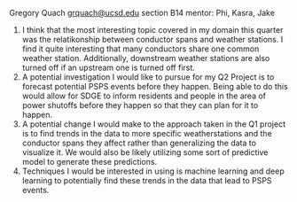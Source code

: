 Gregory Quach
grquach@ucsd.edu
section B14
mentor: Phi, Kasra, Jake

1. I think that the most interesting topic covered in my domain this quarter was the relatikonship between conductor spans and weather stations. I find it quite interesting that many conductors share one common weather station. Additionally, downstream weather stations are also turned off if an upstream one is turned off first.
2. A potential investigation I would like to pursue for my Q2 Project is to forecast potential PSPS events before they happen. Being able to do this would allow for SDGE to inform residents and people in the area of power shutoffs before they happen so that they can plan for it to happen.
3. A potential change I would make to the approach taken in the Q1 project is to find trends in the data to more specific weatherstations and the conductor spans they affect rather than generalizing the data to visualize it. We would also be likely utilizing some sort of predictive model to generate these predictions.
4. Techniques I would be interested in using is machine learning and deep learning to potentially find these trends in the data that lead to PSPS events.
